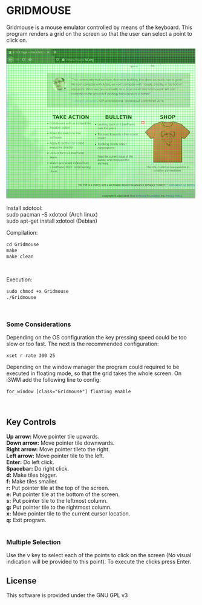# GRIDMOUSE

Gridmouse is a mouse emulator controlled by means of the keyboard. This program renders a grid on the screen so that the user can select a point to click on.

![Sample image](Sample.png)
<br>

Install xdotool:<br>
sudo pacman -S xdotool          (Arch linux)<br>
sudo apt-get install xdotool    (Debian)<br>

Compilation:
```
cd Gridmouse
make
make clean
```
<br>

Execution:
```
sudo chmod +x Gridmouse
./Gridmouse
```
<br>

### Some Considerations

Depending on the OS configuration the key pressing speed could be too slow or too fast. The next is the recommended configuration:
```
xset r rate 300 25
```

Depending on the window manager the program could required to be executed in floating mode, so that the grid takes the whole screen. On i3WM add the following line to config:
```
for_window [class="Gridmouse"] floating enable
```
<br>

## Key Controls

<strong>Up arrow:</strong> Move pointer tile upwards.<br>
<strong>Down arrow:</strong> Move pointer tile downwards.<br>
<strong>Right arrow:</strong> Move pointer tileto the right.<br>
<strong>Left arrow:</strong> Move pointer tile to the left.<br>
<strong>Enter:</strong> Do left click.<br>
<strong>Spacebar:</strong> Do right click.<br>
<strong>d:</strong> Make tiles bigger.<br>
<strong>f:</strong> Make tiles smaller.<br>
<strong>r:</strong> Put pointer tile at the top of the screen.<br>
<strong>e:</strong> Put pointer tile at the bottom of the screen.<br>
<strong>s:</strong> Put pointer tile to the leftmost column.<br>
<strong>g:</strong> Put pointer tile to the rightmost column.<br>
<strong>x:</strong> Move pointer tile to the current cursor location.<br>
<strong>q:</strong> Exit program.<br>
<br>

### Multiple Selection

Use the v key to select each of the points to click on the screen (No visual indication will be provided to this point). To execute the clicks press Enter.

## License

This software is provided under the GNU GPL v3